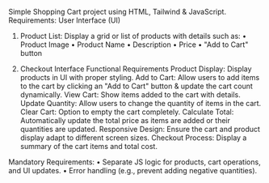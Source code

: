 Simple Shopping Cart project using HTML, Tailwind & JavaScript.
Requirements: User Interface (UI)

1. Product List: Display a grid or list of products with details
such as:
• Product Image
• Product Name
• Description
• Price
• "Add to Cart" button

2. Checkout Interface
Functional Requirements
Product Display: Display products in UI with proper styling.
Add to Cart: Allow users to add items to the cart by clicking an "Add to Cart" button & update the cart
count dynamically.
View Cart: Show items added to the cart with details.
Update Quantity: Allow users to change the quantity of items in the cart.
Clear Cart: Option to empty the cart completely.
Calculate Total: Automatically update the total price as items are added or their quantities are updated.
Responsive Design: Ensure the cart and product display adapt to different screen sizes.
Checkout Process: Display a summary of the cart items and total cost.

Mandatory Requirements:
• Separate JS logic for products, cart operations, and UI updates.
• Error handling (e.g., prevent adding negative quantities).
